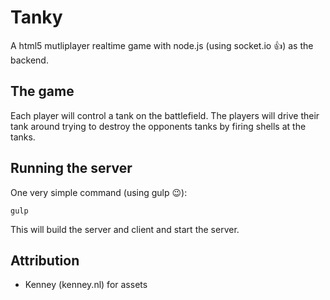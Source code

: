 # Tanky

A html5 mutliplayer realtime game with node.js (using socket.io 👍) as the backend.

## The game
Each player will control a tank on the battlefield. The players will drive their tank around trying to destroy the opponents tanks by firing shells at the tanks.

## Running the server

One very simple command (using gulp 😉): 
```shell
gulp
```
This will build the server and client and start the server.

## Attribution

- Kenney (kenney.nl) for assets
